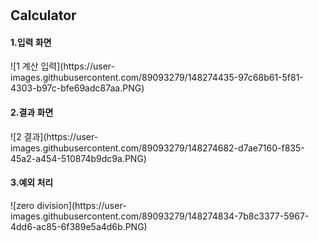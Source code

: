# <h2>Calculator</h2>

<h4>1.입력 화면</h4>
![1  계산 입력](https://user-images.githubusercontent.com/89093279/148274435-97c68b61-5f81-4303-b97c-bfe69adc87aa.PNG)

<h4>2.결과 화면</h4>
![2  결과](https://user-images.githubusercontent.com/89093279/148274682-d7ae7160-f835-45a2-a454-510874b9dc9a.PNG)

<h4>3.예외 처리</h4>
![zero division](https://user-images.githubusercontent.com/89093279/148274834-7b8c3377-5967-4dd6-ac85-6f389e5a4d6b.PNG)
